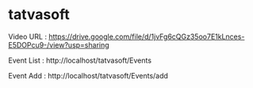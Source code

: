 # tatvasoft
Video URL : https://drive.google.com/file/d/1jvFg6cQGz35oo7E1kLnces-E5DOPcu9-/view?usp=sharing

Event List : http://localhost/tatvasoft/Events

Event Add : http://localhost/tatvasoft/Events/add
